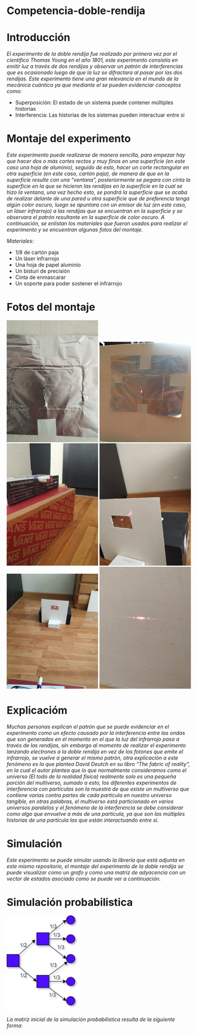 # Competencia-doble-rendija

# Introducción

_El experimento de la doble rendija fue realizado por primera vez por el científico Thomas Young en el año 1801, este experimento consistía en emitir luz a través de dos rendijas y observar un patrón de interferencias que es ocasionado luego de que la luz se difractara al pasar por las dos rendijas. Este experimento tiene una gran relevancia en el mundo de la mecánica cuántica ya que mediante el se pueden evidenciar conceptos como:_

- Superposición: El estado de un sistema puede contener múltiples historias
- Interferencia: Las historias de los sistemas pueden interactuar entre si  

# Montaje del experimento 

_Este experimento puede realizarse de manera sencilla, para empezar hay que hacer dos o más cortes rectos y muy finos en una superficie (en este caso una hoja de aluminio), seguido de esto, hacer un corte rectangular en otra superficie (en este caso, cartón paja), de manera de que en la superficie resulte con una “ventana”, posteriormente se pegara con cinta la superficie en la que se hicieron las rendijas en la superficie en la cual se hizo la ventana, una vez hecho esto, se pondrá la superficie que se acaba de realizar delante de una pared u otra superficie que de preferencia tenga algún color oscuro, luego se apuntara con un emisor de luz (en este caso, un láser infrarrojo) a las rendijas que se encuentran en la superficie y se observara el patrón resultante en la superficie de color oscuro. A continuación, se enlistan los materiales que fueron usados para realizar el experimento y se encuentran algunas fotos del montaje._

_Materiales:_

-	1/8 de cartón paja
-	Un láser infrarrojo
-	Una hoja de papel aluminio
-	Un bisturí de precisión 
-	Cinta de enmascarar
- Un soporte para poder sostener el infrarrojo

# Fotos del montaje

<img src="imagenes/img_1.jpeg" width=250>

<img src="imagenes/img_2.jpeg" width=250>

<img src="imagenes/img_3.jpeg" width=250>

<img src="imagenes/img_4.jpeg" width=250>

<img src="imagenes/img_5.jpeg" width=250>

<img src="imagenes/img_6.jpeg" width=250>

# Explicacióm

_Muchas personas explican el patrón que se puede evidenciar en el experimento como un efecto causado por la interferencia entre las ondas que son generadas en el momento en el que la luz del infrarrojo pasa a través de las rendijas, sin embargo al momento de realizar el experimento lanzando electrones a la doble rendija en vez de los fotones que emite el infrarrojo, se vuelve a generar el mismo patrón, otra explicación a este fenómeno es la que plantea David Deutch en su libro “The fabric of reality”, en la cual el autor plantea que lo que normalmente consideramos como el universo (El todo de la realidad física) realmente solo es una pequeña porción del multiverso, sumado a esto, los diferentes experimentos de interferencia con partículas son la muestra de que existe un multiverso que contiene varias contra partes de cada partícula en nuestro universo tangible, en otras palabras, el multiverso está particionado en varios universos paralelos y el fenómeno de la interferencia se debe considerar como algo que envuelve a más de una partícula, ya que son las múltiples historias de una partícula las que están interactuando entre sí._

# Simulación

_Este experimento se puede simular usando la librería que está adjunta en este mismo repositorio, el montaje del experimento de la doble rendija se puede visualizar como un grafo y como una matriz de adyacencia con un vector de estados asociado como se puede ver a continuación._

# Simulación probabilistica

<img src="imagenes/grafo.jpg" width=200>

_La matriz inicial de la simulación probabilistica resulta de la siguiente forma:_






